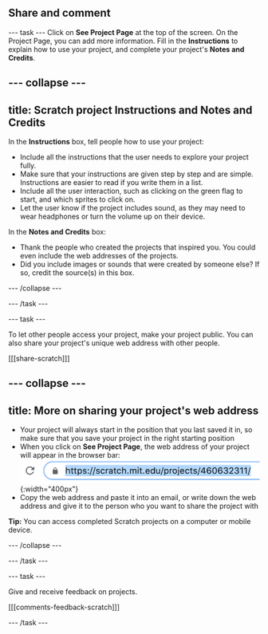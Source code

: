 ## Share and comment

--- task ---
Click on **See Project Page** at the top of the screen. On the Project Page, you can add more information. Fill in the **Instructions** to explain how to use your project, and complete your project's **Notes and Credits**.

--- collapse ---
---
title: Scratch project Instructions and Notes and Credits
---

In the **Instructions** box, tell people how to use your project:
+ Include all the instructions that the user needs to explore your project fully. 
+ Make sure that your instructions are given step by step and are simple. Instructions are easier to read if you write them in a list.
+ Include all the user interaction, such as clicking on the green flag to start, and which sprites to click on. 
+ Let the user know if the project includes sound, as they may need to wear headphones or turn the volume up on their device.

In the **Notes and Credits** box:
+ Thank the people who created the projects that inspired you. You could even include the web addresses of the projects.
+ Did you include images or sounds that were created by someone else? If so, credit the source(s) in this box.

--- /collapse ---

--- /task ---

--- task ---

To let other people access your project, make your project public. You can also share your project's unique web address with other people.

[[[share-scratch]]]

--- collapse ---
---
title: More on sharing your project's web address
---
+ Your project will always start in the position that you last saved it in, so make sure that you save your project in the right starting position
+ When you click on **See Project Page**, the web address of your project will appear in the browser bar:
![A web address.](images/from-me-webaddress.png){:width="400px"}
+ Copy the web address and paste it into an email, or write down the web address and give it to the person who you want to share the project with

**Tip:** You can access completed Scratch projects on a computer or mobile device. 

--- /collapse ---

--- /task ---

--- task ---

Give and receive feedback on projects.

[[[comments-feedback-scratch]]]

--- /task ---


